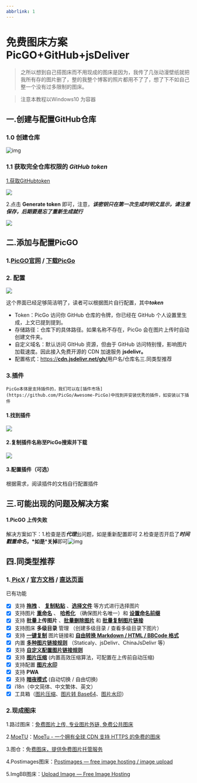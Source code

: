 ```yaml
---
abbrlink: 1
---
```

# 免费图床方案 PicGO+GitHub+jsDeliver

> 之所以想到自己搭图床而不用现成的图床是因为，我传了几张动漫壁纸就把我所有存的图片删了，整的我整个博客的照片都用不了了，想了下不如自己整一个没有过多限制的图床。

> 注意本教程以Windows10 为容器

## 一.创建与配置GitHub仓库

### 1.0 创建仓库

![img](https://cdn.jsdelivr.net/gh/GianYue/images-bed/img/20230801092216.png)

### 1.1 获取完全仓库权限的 *GitHub token*

[
    1.获取GitHubtoken![]()![]()](https://github.com/settings/tokens/new)

![](https://cdn.jsdelivr.net/gh/GianYue/images-bed/img/2023%2F08%2F1690860416598-31e2c5.png)

  2.点击 **Generate token** 即可，注意，***该密钥只在第一次生成时明文显示，请注意保存，后期要是忘了重新生成就行***

![](https://cdn.jsdelivr.net/gh/GianYue/images-bed/img/2023%2F08%2F1690860459503-57d2f3.png)

## 二.添加与配置PicGO

### 1.[PicGO官网](https://molunerfinn.com/PicGo/)   /   [下载PicGo](https://github.com/Molunerfinn/picgo/releases)

### 2. 配置

![](https://cdn.jsdelivr.net/gh/GianYue/images-bed/img/2023%2F08%2F1690860447184-79ff66.png)

这个界面已经足够简洁明了，读者可以根据图片自行配置，其中***token***

* Token：PicGo 访问你 GitHub 仓库的令牌，你已经在 GitHub 个人设置里生成，上文已提到提到。
* 存储路径：仓库下的具体路径。如果名称不存在，PicGo 会在图片上传时自动创建文件夹。
* 自定义域名：默认访问 GItHub 资源，但由于 GitHub 访问特别慢，影响图片加载速度。因此接入免费开源的 CDN 加速服务 **jsdelivr。**
* 配置格式：[https://**cdn.jsdelivr.net/gh/**](https://link.zhihu.com/?target=https%3A//cdn.jsdelivr.net/gh/)用户名/仓库名三.同类型推荐

### 3.插件

    PicGo本体是支持插件的，我们可以在[插件市场](https://github.com/PicGo/Awesome-PicGo)中找到并安装优秀的插件，如安装以下插件

#### 1.找到插件

![](https://cdn.jsdelivr.net/gh/GianYue/images-bed/img/2023%2F08%2F1690862478786-6cb663.png)

#### 2.复制插件名称至PicGo搜索并下载

![](https://cdn.jsdelivr.net/gh/GianYue/images-bed/img/2023%2F08%2F1690862666856-a691d2.png)

#### 3.配置插件（可选）

根据需求，阅读插件的文档自行配置插件

## 三.可能出现的问题及解决方案

#### 1.PicGO 上传失败

解决方案如下：1.检查是否***代理***出问题，如是重新配置即可    2.检查是否开启了*****时间戳重命名***，*如是*****关掉**即可![img](https://cdn.jsdelivr.net/gh/GianYue/images-bed/img/2023%2F08%2F1690880025503-7165fa.png)

## 四.同类型推荐

### 1.[ PicX](https://github.com/XPoet/picx)  /  [官方文档](https://picx-docs.xpoet.cn/usage-guide/get-start.html)  / [直达页面](https://picx.xpoet.cn/#/upload)

已有功能

* [X] 支持  **[拖拽](https://picx-docs.xpoet.cn/usage-guide/upload.html#%E6%8B%96%E6%8B%BD%E5%9B%BE%E7%89%87)** 、 **[复制粘贴](https://picx-docs.xpoet.cn/usage-guide/upload.html#%E5%A4%8D%E5%88%B6%E7%B2%98%E8%B4%B4)** 、**[选择文件](https://picx-docs.xpoet.cn/usage-guide/upload.html#%E9%80%89%E6%8B%A9%E6%96%87%E4%BB%B6)** 等方式进行选择图片
* [X] 支持图片  **[重命名](https://picx-docs.xpoet.cn/usage-guide/upload.html#%E9%87%8D%E5%91%BD%E5%90%8D)** 、 **[哈希化](https://picx-docs.xpoet.cn/usage-guide/upload.html#%E5%93%88%E5%B8%8C%E5%8C%96)** （确保图片名唯一）和 **[设置命名前缀](https://picx-docs.xpoet.cn/usage-guide/upload.html#%E5%89%8D%E7%BC%80%E5%91%BD%E5%90%8D)**
* [X] 支持  **批量上传图片** 、**[批量删除图片](https://picx-docs.xpoet.cn/usage-guide/management.html#%E5%88%A0%E9%99%A4-%E6%89%B9%E9%87%8F%E5%88%A0%E9%99%A4)** 和 **[批量复制图片链接](https://picx-docs.xpoet.cn/usage-guide/management.html#%E5%A4%8D%E5%88%B6-%E6%89%B9%E9%87%8F%E5%A4%8D%E5%88%B6%E9%93%BE%E6%8E%A5)**
* [X] 支持图床 **多级目录** 管理 （创建多级目录 / 查看多级目录下图片）
* [X] 支持 **[一键复制](https://picx-docs.xpoet.cn/usage-guide/upload.html#%E5%A4%8D%E5%88%B6%E5%9B%BE%E7%89%87%E9%93%BE%E6%8E%A5)** 图片链接和 **[自由转换 Markdown / HTML / BBCode 格式](https://picx-docs.xpoet.cn/usage-guide/settings.html#%E5%9B%BE%E7%89%87%E9%93%BE%E6%8E%A5%E6%A0%BC%E5%BC%8F%E8%AE%BE%E7%BD%AE)**
* [X] 内置  **[多种图片链接规则](https://picx-docs.xpoet.cn/usage-guide/settings.html#%E9%80%89%E6%8B%A9%E5%9B%BE%E7%89%87%E9%93%BE%E6%8E%A5%E8%A7%84%E5%88%99)** （Staticaly、jsDelivr、ChinaJsDelivr 等）
* [X] 支持 **[自定义配置图片链接规则](https://picx-docs.xpoet.cn/usage-guide/settings.html#%E9%85%8D%E7%BD%AE%E8%87%AA%E5%AE%9A%E4%B9%89%E5%9B%BE%E7%89%87%E9%93%BE%E6%8E%A5%E8%A7%84%E5%88%99)**
* [X] 支持 **[图片压缩](https://picx-docs.xpoet.cn/usage-guide/settings.html#%E5%9B%BE%E7%89%87%E5%8E%8B%E7%BC%A9%E8%AE%BE%E7%BD%AE)** (内置高效压缩算法，可配置在上传前自动压缩)
* [X] 支持配置 **[图片水印](https://picx-docs.xpoet.cn/usage-guide/settings.html#%E5%9B%BE%E7%89%87%E6%B0%B4%E5%8D%B0%E8%AE%BE%E7%BD%AE)**
* [X] 支持 **PWA**
* [X] 支持 **[暗夜模式](https://picx-docs.xpoet.cn/usage-guide/settings.html#%E4%B8%BB%E9%A2%98%E8%AE%BE%E7%BD%AE)** (自动切换 / 自由切换)
* [X] i18n（中文简体、中文繁体、英文）
* [X] 工具箱（[图片压缩](https://picx-docs.xpoet.cn/usage-guide/toolbox.html#%E5%9B%BE%E7%89%87%E5%8E%8B%E7%BC%A9)、[图片转 Base64](https://picx-docs.xpoet.cn/usage-guide/toolbox.html#%E5%9B%BE%E7%89%87%E8%BD%AC-base64)、[图片水印](https://picx-docs.xpoet.cn/usage-guide/toolbox.html#%E5%9B%BE%E7%89%87%E6%B0%B4%E5%8D%B0)）

### 2.现成图床

1.路过图床：[免费图片上传, 专业图片外链, 免费公共图床](https://imgse.com/)

2.[MoeTU]()：[MoeTu - 一个拥有全球 CDN 支持 HTTPS 的免费的图床](https://moetu.org/)

3.图仓：免[费图床，提供免费图片托管服务](https://www.imagehub.cc/)

4.Postimages图床：[Postimages — free image hosting / image upload](https://postimages.org/)

5.ImgBB图床：[Upload Image — Free Image Hosting](https://imgbb.com/)





[
]()

[
]()

[
]()

